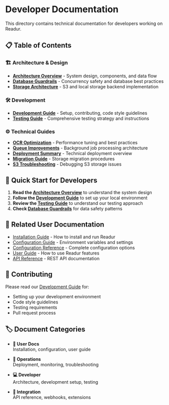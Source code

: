 # Developer Documentation

This directory contains technical documentation for developers working on Readur.

## 📋 Table of Contents

### 🏗️ Architecture & Design
- [**Architecture Overview**](architecture.md) - System design, components, and data flow
- [**Database Guardrails**](DATABASE_GUARDRAILS.md) - Concurrency safety and database best practices
- [**Storage Architecture**](../s3-storage-guide.md) - S3 and local storage backend implementation

### 🛠️ Development
- [**Development Guide**](development.md) - Setup, contributing, code style guidelines
- [**Testing Guide**](TESTING.md) - Comprehensive testing strategy and instructions

### ⚙️ Technical Guides
- [**OCR Optimization**](OCR_OPTIMIZATION_GUIDE.md) - Performance tuning and best practices
- [**Queue Improvements**](QUEUE_IMPROVEMENTS.md) - Background job processing architecture
- [**Deployment Summary**](DEPLOYMENT_SUMMARY.md) - Technical deployment overview
- [**Migration Guide**](../migration-guide.md) - Storage migration procedures
- [**S3 Troubleshooting**](../s3-troubleshooting.md) - Debugging S3 storage issues

## 🚀 Quick Start for Developers

1. **Read the [Architecture Overview](architecture.md)** to understand the system design
2. **Follow the [Development Guide](development.md)** to set up your local environment
3. **Review the [Testing Guide](TESTING.md)** to understand our testing approach
4. **Check [Database Guardrails](DATABASE_GUARDRAILS.md)** for data safety patterns

## 📖 Related User Documentation

- [Installation Guide](../installation.md) - How to install and run Readur
- [Configuration Guide](../configuration.md) - Environment variables and settings
- [Configuration Reference](../configuration-reference.md) - Complete configuration options
- [User Guide](../user-guide.md) - How to use Readur features
- [API Reference](../api-reference.md) - REST API documentation

## 🤝 Contributing

Please read our [Development Guide](development.md) for:
- Setting up your development environment
- Code style guidelines
- Testing requirements
- Pull request process

## 🏷️ Document Categories

- **📘 User Docs**  
  Installation, configuration, user guide
  
- **🔧 Operations**  
  Deployment, monitoring, troubleshooting
  
- **💻 Developer**  
  Architecture, development setup, testing
  
- **🔌 Integration**  
  API reference, webhooks, extensions